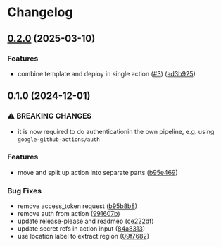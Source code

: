 # Changelog

## [0.2.0](https://github.com/helmless/google-cloudrun-deploy-action/compare/v0.1.0...v0.2.0) (2025-03-10)


### Features

* combine template and deploy in single action ([#3](https://github.com/helmless/google-cloudrun-deploy-action/issues/3)) ([ad3b925](https://github.com/helmless/google-cloudrun-deploy-action/commit/ad3b9253a572be7dfb3fcf150379de2b0ccd43f9))

## 0.1.0 (2024-12-01)


### ⚠ BREAKING CHANGES

* it is now required to do authenticationin the own pipeline, e.g. using `google-github-actions/auth`

### Features

* move and split up action into separate parts ([b95e469](https://github.com/helmless/google-cloudrun-deploy-action/commit/b95e46965172b9cba54b5ac5d41ae5ae2ae9f8f2))


### Bug Fixes

* remove access_token request ([b95b8b8](https://github.com/helmless/google-cloudrun-deploy-action/commit/b95b8b862925a605d0fece61421d53be65fef356))
* remove auth from action ([991607b](https://github.com/helmless/google-cloudrun-deploy-action/commit/991607b8e579603ff220a63ff49a1421d493b263))
* update release-please and readmep ([ce222df](https://github.com/helmless/google-cloudrun-deploy-action/commit/ce222dffcdb84b57adb383edb647cc82a8246893))
* update secret refs in action input ([84a8313](https://github.com/helmless/google-cloudrun-deploy-action/commit/84a831353ca031423c8be47e488732ee64ce17c3))
* use location label to extract region ([09f7682](https://github.com/helmless/google-cloudrun-deploy-action/commit/09f76822d63ec812a1833f7537c39cff20755a82))
